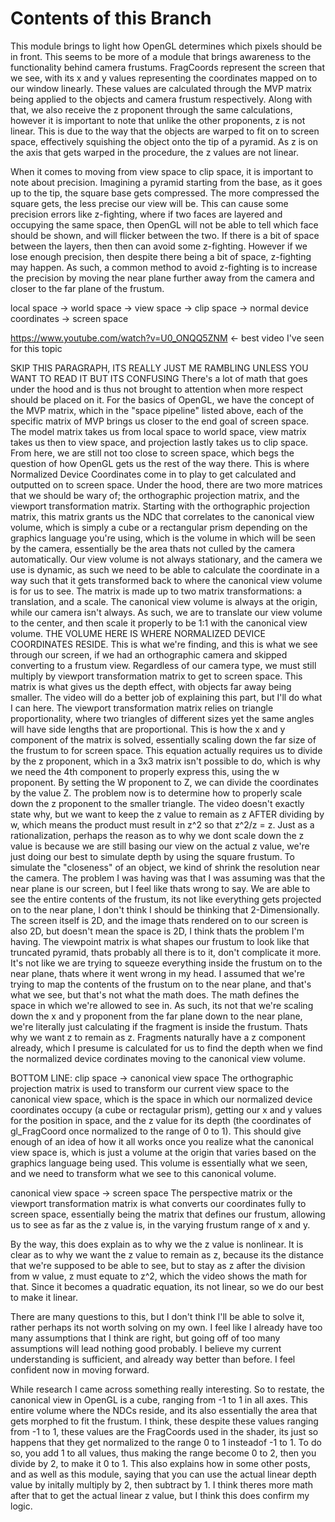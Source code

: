 # Contents of this Branch
This module brings to light how OpenGL determines which pixels should be in front. This seems to be more of a module that brings awareness to the functionality behind camera frustums. FragCoords represent the screen that we see, with its x and y values representing the coordinates mapped on to our window linearly. These values are calculated through the MVP matrix being applied to the objects and camera frustum respectively. Along with that, we also receive the z proponent through the same calculations, however it is important to note that unlike the other proponents, z is not linear. This is due to the way that the objects are warped to fit on to screen space, effectively squishing the object onto the tip of a pyramid. As z is on the axis that gets warped in the procedure, the z values are not linear.

When it comes to moving from view space to clip space, it is important to note about precision. Imagining a pyramid starting from the base, as it goes up to the tip, the square base gets compressed. The more compressed the square gets, the less precise our view will be. This can cause some precision errors like z-fighting, where if two faces are layered and occupying the same space, then OpenGL will not be able to tell which face should be shown, and will flicker between the two. If there is a bit of space between the layers, then then can avoid some z-fighting. However if we lose enough precision, then despite there being a bit of space, z-fighting may happen. As such, a common method to avoid z-fighting is to increase the precision by moving the near plane further away from the camera and closer to the far plane of the frustum.

local space -> world space -> view space -> clip space -> normal device coordinates -> screen space

https://www.youtube.com/watch?v=U0_ONQQ5ZNM <- best video I've seen for this topic

SKIP THIS PARAGRAPH, ITS REALLY JUST ME RAMBLING UNLESS YOU WANT TO READ IT BUT ITS CONFUSING
There's a lot of math that goes under the hood and is thus not brought to attention when more respect should be placed on it. For the basics of OpenGL, we have the concept of the MVP matrix, which in the "space pipeline" listed above, each of the specific matrix of MVP brings us closer to the end goal of screen space. The model matrix takes us from local space to world space, view matrix takes us then to view space, and projection lastly takes us to clip space. From here, we are still not too close to screen space, which begs the question of how OpenGL gets us the rest of the way there. This is where Normalized Device Coordinates come in to play to get calculated and outputted on to screen space. Under the hood, there are two more matrices that we should be wary of; the orthographic projection matrix, and the viewport transformation matrix. Starting with the orthographic projection matrix, this matrix grants us the NDC that correlates to the canonical view volume, which is simply a cube or a rectangular prism depending on the graphics language you're using, which is the volume in which will be seen by the camera, essentially be the area thats not culled by the camera automatically. Our view volume is not always stationary, and the camera we use is dynamic, as such we need to be able to calculate the coordinate in a way such that it gets transformed back to where the canonical view volume is for us to see. The matrix is made up to two matrix transformations: a translation, and a scale. The canonical view volume is always at the origin, while our camera isn't always. As such, we are to translate our view volume to the center, and then scale it properly to be 1:1 with the canonical view volume. THE VOLUME HERE IS WHERE NORMALIZED DEVICE COORDINATES RESIDE. This is what we're finding, and this is what we see through our screen, if we had an orthographic camera and skipped converting to a frustum view. Regardless of our camera type, we must still multiply by viewport transformation matrix to get to screen space. This matrix is what gives us the depth effect, with objects far away being smaller. The video will do a better job of explaining this part, but I'll do what I can here. The viewport transformation matrix relies on triangle proportionality, where two triangles of different sizes yet the same angles will have side lengths that are proportional. This is how the x and y component of the matrix is solved, essentially scaling down the far size of the frustum to for screen space. This equation actually requires us to divide by the z proponent, which in a 3x3 matrix isn't possible to do, which is why we need the 4th component to properly express this, using the w proponent. By setting the W proponent to Z, we can divide the coordinates by the value Z. The problem now is to determine how to properly scale down the z proponent to the smaller triangle. The video doesn't exactly state why, but we want to keep the z value to remain as z AFTER dividing by w, which means the product must result in z^2 so that z^2/z = z. Just as a rationalization, perhaps the reason as to why we dont scale down the z value is because we are still basing our view on the actual z value, we're just doing our best to simulate depth by using the square frustum. To simulate the "closeness" of an object, we kind of shrink the resolution near the camera. The problem I was having was that I was assuming was that the near plane is our screen, but I feel like thats wrong to say. We are able to see the entire contents of the frustum, its not like everything gets projected on to the near plane, I don't think I should be thinking that 2-Dimensionally. The screen itself is 2D, and the image thats rendered on to our screen is also 2D, but doesn't mean the space is 2D, I think thats the problem I'm having. The viewpoint matrix is what shapes our frustum to look like that truncated pyramid, thats probably all there is to it, don't complicate it more. It's not like we are trying to squeeze everything inside the frustum on to the near plane, thats where it went wrong in my head. I assumed that we're trying to map the contents of the frustum on to the near plane, and that's what we see, but that's not what the math does. The math defines the space in which we're allowed to see in. As such, its not that we're scaling down the x and y proponent from the far plane down to the near plane, we're literally just calculating if the fragment is inside the frustum. Thats why we want z to remain as z. Fragments naturally have a z component already, which I presume is calculated for us to find the depth when we find the normalized device cordinates moving to the canonical view volume.

BOTTOM LINE:
clip space -> canonical view space
The orthographic projection matrix is used to transform our current view space to the canonical view space, which is the space in which our normalized device coordinates occupy (a cube or rectagular prism), getting our x and y values for the position in space, and the z value for its depth (the coordinates of gl_FragCoord once normalized to the range of 0 to 1).
This should give enough of an idea of how it all works once you realize what the canonical view space is, which is just a volume at the origin that varies based on the graphics language being used. This volume is essentially what we seen, and we need to transform what we see to this canonical volume.

canonical view space -> screen space
The perspective matrix or the viewport transformation matrix is what converts our coordinates fully to screen space, essentially being the matrix that defines our frustum, allowing us to see as far as the z value is, in the varying frustum range of x and y.


By the way, this does explain as to why we the z value is nonlinear. It is clear as to why we want the z value to remain as z, because its the distance that we're supposed to be able to see, but to stay as z after the division from w value, z must equate to z^2, which the video shows the math for that. Since it becomes a quadratic equation, its not linear, so we do our best to make it linear.

There are many questions to this, but I don't think I'll be able to solve it, rather perhaps its not worth solving on my own. I feel like I already have too many assumptions that I think are right, but going off of too many assumptions will lead nothing good probably. I believe my current understanding is sufficient, and already way better than before. I feel confident now in moving forward.

While research I came across something really interesting. So to restate, the canonical view in OpenGL is a cube, ranging from -1 to 1 in all axes. This entire volume where the NDCs reside, and its also essentially the area that gets morphed to fit the frustum. I think, these despite these values ranging from -1 to 1, these values are the FragCoords used in the shader, its just so happens that they get normalized to the range 0 to 1 insteadof -1 to 1. To do so, you add 1 to all values, thus making the range become 0 to 2, then you divide by 2, to make it 0 to 1. This also explains how in some other posts, and as well as this module, saying that you can use the actual linear depth value by initally multiply by 2, then subtract by 1. I think theres more math after that to get the actual linear z value, but I think this does confirm my logic.
